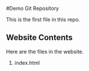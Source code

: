 #Demo Git Repository

This is the first file in this repo.

## Website Contents

Here are the files in the website.

 1. index.html
